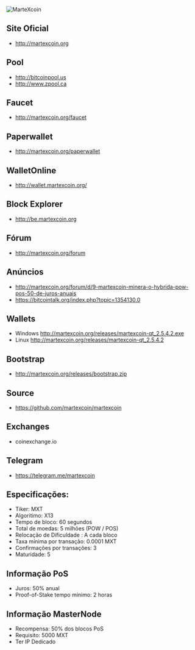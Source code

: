 ![MarteXcoin](https://raw.githubusercontent.com/martexcoin/martexcoin/master/src/qt/res/images/splash.png)

Site Oficial
------------
- http://martexcoin.org

Pool
----
- http://bitcoinpool.us
- http://www.zpool.ca

Faucet
------
- http://martexcoin.org/faucet

Paperwallet
-----------
- http://martexcoin.org/paperwallet

WalletOnline
------------
- http://wallet.martexcoin.org/

Block Explorer
--------------
- http://be.martexcoin.org

Fórum
-----
- http://martexcoin.org/forum

Anúncios
--------
- http://martexcoin.org/forum/d/9-martexcoin-minera-o-hybrida-pow-pos-50-de-juros-anuais
- https://bitcointalk.org/index.php?topic=1354130.0

Wallets
-------
- Windows http://martexcoin.org/releases/martexcoin-qt_2.5.4.2.exe
- Linux http://martexcoin.org/releases/martexcoin-qt_2.5.4.2

Bootstrap
---------
- http://martexcoin.org/releases/bootstrap.zip

Source
------
- https://github.com/martexcoin/martexcoin

Exchanges
---------
- coinexchange.io

Telegram
--------
- https://telegram.me/martexcoin

Especificações:
---------------
- Tiker: MXT
- Algoritimo: X13
- Tempo de bloco: 60 segundos
- Total de moedas: 5 milhões (POW / POS)
- Relocação de Dificuldade : A cada bloco
- Taxa mínima por transação: 0.0001 MXT
- Confirmações por transações: 3
- Maturidade: 5

Informação PoS
--------------
- Juros: 50% anual
- Proof-of-Stake tempo mínimo: 2 horas

Informação MasterNode
--------------
- Recompensa: 50% dos blocos PoS
- Requisito: 5000 MXT
- Ter IP Dedicado

